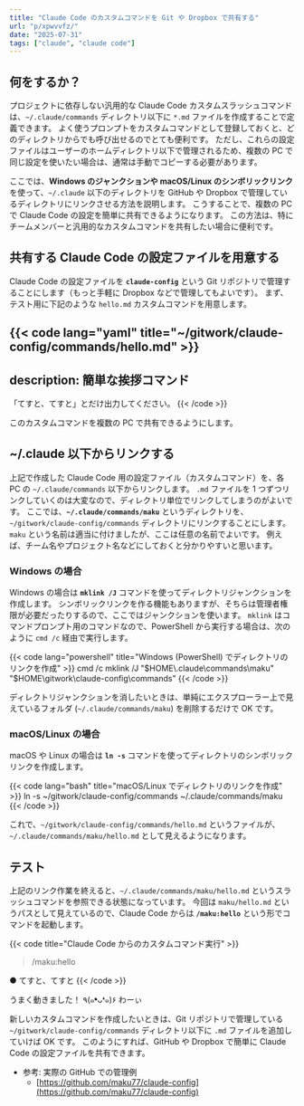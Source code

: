 ```yaml
---
title: "Claude Code のカスタムコマンドを Git や Dropbox で共有する"
url: "p/xpwvvfz/"
date: "2025-07-31"
tags: ["claude", "claude code"]
---
```


何をするか？
----

プロジェクトに依存しない汎用的な Claude Code カスタムスラッシュコマンドは、`~/.claude/commands` ディレクトリ以下に `*.md` ファイルを作成することで定義できます。
よく使うプロンプトをカスタムコマンドとして登録しておくと、どのディレクトリからでも呼び出せるのでとても便利です。
ただし、これらの設定ファイルはユーザーのホームディレクトリ以下で管理されるため、複数の PC で同じ設定を使いたい場合は、通常は手動でコピーする必要があります。

ここでは、**Windows のジャンクションや macOS/Linux のシンボリックリンク** を使って、`~/.claude` 以下のディレクトリを GitHub や Dropbox で管理しているディレクトリにリンクさせる方法を説明します。
こうすることで、複数の PC で Claude Code の設定を簡単に共有できるようになります。
この方法は、特にチームメンバーと汎用的なカスタムコマンドを共有したい場合に便利です。


共有する Claude Code の設定ファイルを用意する
----

Claude Code の設定ファイルを **`claude-config`** という Git リポジトリで管理することにします（もっと手軽に Dropbox などで管理してもよいです）。
まず、テスト用に下記のような `hello.md` カスタムコマンドを用意します。

{{< code lang="yaml" title="~/gitwork/claude-config/commands/hello.md" >}}
---
description: 簡単な挨拶コマンド
---

「てすと、てすと」とだけ出力してください。
{{< /code >}}

このカスタムコマンドを複数の PC で共有できるようにします。


~/.claude 以下からリンクする
----

上記で作成した Claude Code 用の設定ファイル（カスタムコマンド）を、各 PC の `~/.claude/commands` 以下からリンクします。
`.md` ファイルを 1 つずつリンクしていくのは大変なので、ディレクトリ単位でリンクしてしまうのがよいです。
ここでは、**`~/.claude/commands/maku`** というディレクトリを、`~/gitwork/claude-config/commands` ディレクトリにリンクすることにします。
`maku` という名前は適当に付けましたが、ここは任意の名前でよいです。
例えば、チーム名やプロジェクト名などにしておくと分かりやすいと思います。

### Windows の場合

Windows の場合は **`mklink /J`** コマンドを使ってディレクトリジャンクションを作成します。
シンボリックリンクを作る機能もありますが、そちらは管理者権限が必要だったりするので、ここではジャンクションを使います。
`mklink` はコマンドプロンプト用のコマンドなので、PowerShell から実行する場合は、次のように `cmd /c` 経由で実行します。

{{< code lang="powershell" title="Windows (PowerShell) でディレクトリのリンクを作成" >}}
cmd /c mklink /J "$HOME\.claude\commands\maku" "$HOME\gitwork\claude-config\commands"
{{< /code >}}

ディレクトリジャンクションを消したいときは、単純にエクスプローラー上で見えているフォルダ (`~/.claude/commands/maku`) を削除するだけで OK です。

### macOS/Linux の場合

macOS や Linux の場合は **`ln -s`** コマンドを使ってディレクトリのシンボリックリンクを作成します。

{{< code lang="bash" title="macOS/Linux でディレクトリのリンクを作成" >}}
ln -s ~/gitwork/claude-config/commands ~/.claude/commands/maku
{{< /code >}}

これで、`~/gitwork/claude-config/commands/hello.md` というファイルが、`~/.claude/commands/maku/hello.md` として見えるようになります。


テスト
----

上記のリンク作業を終えると、`~/.claude/commands/maku/hello.md` というスラッシュコマンドを参照できる状態になっています。
今回は `maku/hello.md` というパスとして見えているので、Claude Code からは **`/maku:hello`** という形でコマンドを起動します。

{{< code title="Claude Code からのカスタムコマンド実行" >}}
> /maku:hello

● てすと、てすと
{{< /code >}}

うまく動きました！
٩(๑❛ᴗ❛๑)۶ わーぃ

新しいカスタムコマンドを作成したいときは、Git リポジトリで管理している `~/gitwork/claude-config/commands` ディレクトリ以下に `.md` ファイルを追加していけば OK です。
このようにすれば、GitHub や Dropbox で簡単に Claude Code の設定ファイルを共有できます。

- 参考: 実際の GitHub での管理例
  - [https://github.com/maku77/claude-config](https://github.com/maku77/claude-config)

